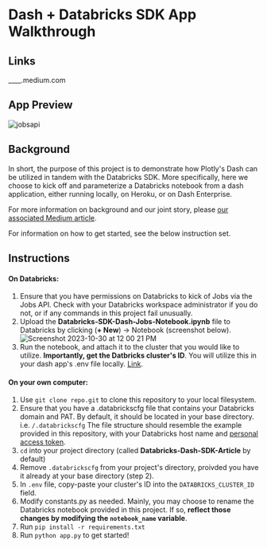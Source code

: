 # Dash + Databricks SDK App Walkthrough

## Links 

____.medium.com

## App Preview

![jobsapi](https://github.com/plotly/Databricks-Dash-SDK-Article/assets/49540501/1895b720-0974-4a07-8273-2ed152a5a871)

## Background
In short, the purpose of this project is to demonstrate how Plotly's Dash can be utilized in tandem with the Databricks SDK. More specifically, here we choose to kick off and parameterize a Databricks notebook from a dash application, either running locally, on Heroku, or on Dash Enterprise.

For more information on background and our joint story, please [our associated Medium article](medium.com).

For information on how to get started, see the below instruction set.

## Instructions

#### On Databricks:
1. Ensure that you have permissions on Databricks to kick of Jobs via the Jobs API. Check with your Databricks workspace administrator if you do not, or if any commands in this project fail unusually.
2. Upload the **Databricks-SDK-Dash-Jobs-Notebook.ipynb** file to Databricks by clicking (**+ New**) -> Notebook (screenshot below).
![Screenshot 2023-10-30 at 12 00 21 PM](https://github.com/plotly/Databricks-Dash-SDK-Article/assets/49540501/f5c7bed1-d1eb-4d29-b692-3373824909a6)
3. Run the notebook, and attach it to the cluster that you would like to utilize. **Importantly, get the Datbricks cluster's ID**. You will utilize this in your dash app's .env file locally. [Link]([url](https://community.databricks.com/t5/data-engineering/how-do-i-get-the-current-cluster-id/td-p/28403)).

#### On your own computer:
1. Use ```git clone repo.git``` to clone this repository to your local filesystem.
2. Ensure that you have a .databrickscfg file that contains your Databricks domain and PAT. By default, it should be located in your base directory. i.e.
  ```/.databrickscfg```
   The file structure should resemble the example provided in this repository, with your Databricks host name and [personal access token]([url](https://docs.databricks.com/en/administration-guide/access-control/tokens.html)https://docs.databricks.com/en/administration-guide/access-control/tokens.html).
4. ```cd``` into your project directory (called **Databricks-Dash-SDK-Article** by default)
5. Remove ```.databrickscfg``` from your project's directory, proivded you have it already at your base directory (step 2).
6. In ```.env``` file, copy-paste your cluster's ID into the ```DATABRICKS_CLUSTER_ID``` field.
7. Modify constants.py as needed. Mainly, you may choose to rename the Databricks notebook provided in this project. If so, **reflect those changes by modifying the ```notebook_name``` variable**.
8. Run ```pip install -r requirements.txt```
9. Run ```python app.py``` to get started!



